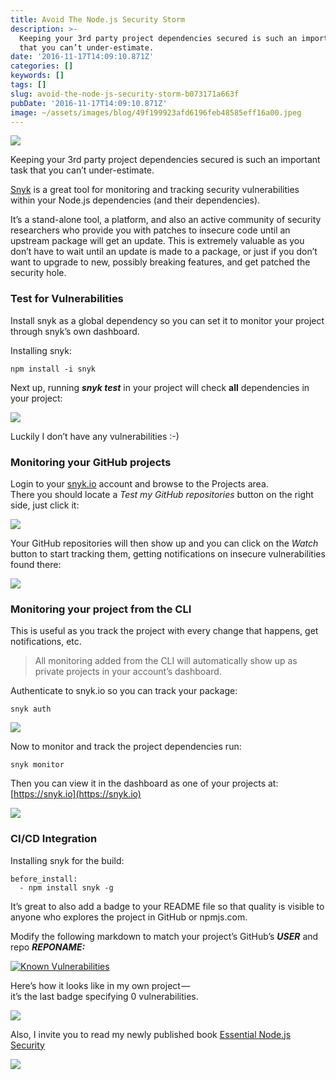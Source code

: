 ```yaml
---
title: Avoid The Node.js Security Storm
description: >-
  Keeping your 3rd party project dependencies secured is such an important task
  that you can’t under-estimate.
date: '2016-11-17T14:09:10.871Z'
categories: []
keywords: []
tags: []
slug: avoid-the-node-js-security-storm-b073171a663f
pubDate: '2016-11-17T14:09:10.871Z'
image: ~/assets/images/blog/49f199923afd6196feb48585eff16a00.jpeg
---
```


![](/images/blog/1__7YJdHaMPzJTjC2yNboShKg.jpeg)

Keeping your 3rd party project dependencies secured is such an important task that you can’t under-estimate.

[Snyk](https://www.snyk.io) is a great tool for monitoring and tracking security vulnerabilities within your Node.js dependencies (and their dependencies).

It’s a stand-alone tool, a platform, and also an active community of security researchers who provide you with patches to insecure code until an upstream package will get an update. This is extremely valuable as you don’t have to wait until an update is made to a package, or just if you don’t want to upgrade to new, possibly breaking features, and get patched the security hole.

### Test for Vulnerabilities

Install snyk as a global dependency so you can set it to monitor your project through snyk’s own dashboard.

Installing snyk:

```
npm install -i snyk
```

Next up, running **_snyk test_** in your project will check **all** dependencies in your project:

![](/images/blog/1__sdkfOee18Y__03qIDE__R5tQ.png)

Luckily I don’t have any vulnerabilities :-)

### Monitoring your GitHub projects

Login to your [snyk.io](https://snyk.io/) account and browse to the Projects area.  
There you should locate a _Test my GitHub repositories_ button on the right side, just click it:

![](/images/blog/1__kAsN__gffTOqIKRibtKhQnA.png)

Your GitHub repositories will then show up and you can click on the _Watch_ button to start tracking them, getting notifications on insecure vulnerabilities found there:

![](/images/blog/1__zO1RXYVep30UTFZoN__EX9Q.png)

### Monitoring your project from the CLI

This is useful as you track the project with every change that happens, get notifications, etc.

> All monitoring added from the CLI will automatically show up as private projects in your account’s dashboard.

Authenticate to snyk.io so you can track your package:

```
snyk auth
```

![](/images/blog/1__NOldN2sYoHYV__SQ9iBjBEg.png)

Now to monitor and track the project dependencies run:

```
snyk monitor
```

Then you can view it in the dashboard as one of your projects at: [https://snyk.io](https://snyk.io)

![](/images/blog/1__fYlIQwmQwJTiTQz39aaGqQ.png)

### CI/CD Integration

Installing snyk for the build:

```
before_install:  
  - npm install snyk -g
```

It’s great to also add a badge to your README file so that quality is visible to anyone who explores the project in GitHub or npmjs.com.

Modify the following markdown to match your project’s GitHub’s **_USER_** and repo **_REPONAME:_**

[![Known Vulnerabilities](https://snyk.io/test/github/USER/REPONAME/badge.svg)](https://snyk.io/test/github/USER/REPONAME)

Here’s how it looks like in my own project —   
it’s the last badge specifying 0 vulnerabilities.

![](/images/blog/1__rhGdfw1RS1K6zz7IU42JQg.png)

Also, I invite you to read my newly published book [Essential Node.js Security](http://bit.ly/securenodejs)

![](/images/blog/1__1WPY7__gXrww5uoF0ZEF3BA.png)